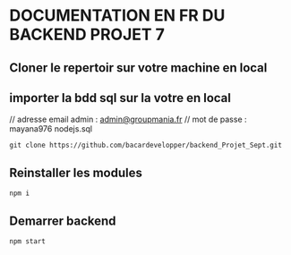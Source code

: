 # DOCUMENTATION EN FR DU BACKEND PROJET 7
## Cloner le repertoir sur votre machine en local
## importer la bdd sql sur la votre en local
// adresse email admin : admin@groupmania.fr
// mot de passe : mayana976
nodejs.sql
```
git clone https://github.com/bacardevelopper/backend_Projet_Sept.git
```
## Reinstaller les modules
```
npm i
```
## Demarrer backend
```
npm start
```